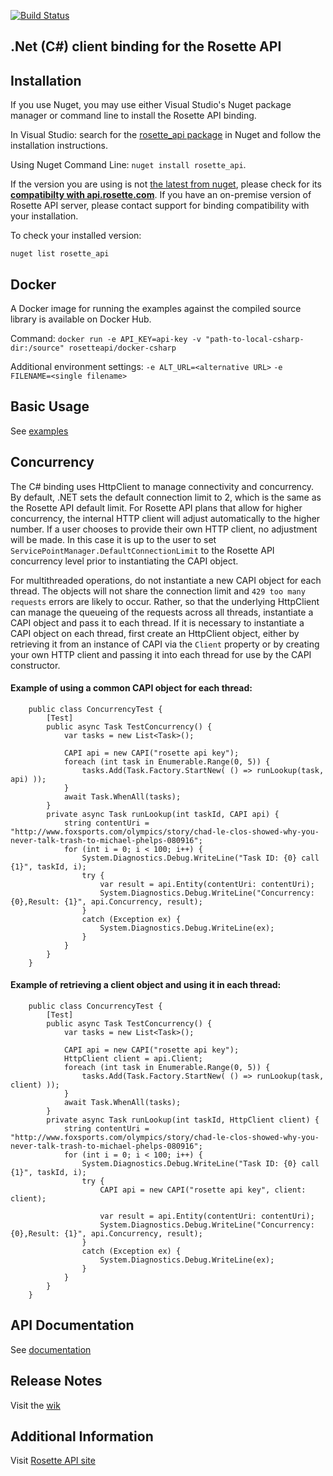 [![Build Status](https://travis-ci.org/rosette-api/csharp.svg?branch=master)](https://travis-ci.org/rosette-api/csharp)

## .Net (C#) client binding for the Rosette API

## Installation

If you use Nuget, you may use either Visual Studio's Nuget package manager or command line to install the Rosette API binding.

In Visual Studio: search for the [rosette_api package](https://www.nuget.org/packages/rosette_api/) in Nuget and follow the installation instructions.

Using Nuget Command Line: `nuget install rosette_api`.

If the version you are using is not [the latest from nuget](https://www.nuget.org/packages/rosette_api/),
please check for its [**compatibilty with api.rosette.com**](https://developer.rosette.com/features-and-functions?csharp).
If you have an on-premise version of Rosette API server, please contact support for
binding compatibility with your installation.

To check your installed version:

`nuget list rosette_api`

## Docker
A Docker image for running the examples against the compiled source library is available on Docker Hub.

Command: `docker run -e API_KEY=api-key -v "path-to-local-csharp-dir:/source" rosetteapi/docker-csharp`

Additional environment settings:
`-e ALT_URL=<alternative URL>`
`-e FILENAME=<single filename>`

## Basic Usage

See [examples](rosette_apiExamples)

## Concurrency
The C# binding uses HttpClient to manage connectivity and concurrency.  By default, .NET sets the default connection limit to 2, which is the same as the Rosette API default limit.  For Rosette API plans that allow for higher concurrency, the internal HTTP client will adjust automatically to the higher number.  If a user chooses to provide their own HTTP client, no adjustment will be made.  In this case it is up to the user to set `ServicePointManager.DefaultConnectionLimit` to the Rosette API concurrency level prior to instantiating the CAPI object.

For multithreaded operations, do not instantiate a new CAPI object for each thread.  The objects will not share the connection limit and `429 too many requests` errors are likely to occur. Rather, so that the underlying HttpClient can manage the queueing of the requests across all threads, instantiate a CAPI object and pass it to each thread.  If it is necessary to instantiate a CAPI object on each thread, first create an HttpClient object, either by retrieving it from an instance of CAPI via the `Client` property or by creating your own HTTP client and passing it into each thread for use by the CAPI constructor.

#### Example of using a common CAPI object for each thread:
```
    public class ConcurrencyTest {
        [Test]
        public async Task TestConcurrency() {
            var tasks = new List<Task>();

            CAPI api = new CAPI("rosette api key");
            foreach (int task in Enumerable.Range(0, 5)) {
                tasks.Add(Task.Factory.StartNew( () => runLookup(task, api) ));
            }
            await Task.WhenAll(tasks);
        }
        private async Task runLookup(int taskId, CAPI api) {
            string contentUri = "http://www.foxsports.com/olympics/story/chad-le-clos-showed-why-you-never-talk-trash-to-michael-phelps-080916";
            for (int i = 0; i < 100; i++) {
                System.Diagnostics.Debug.WriteLine("Task ID: {0} call {1}", taskId, i);
                try {
                    var result = api.Entity(contentUri: contentUri);
                    System.Diagnostics.Debug.WriteLine("Concurrency: {0},Result: {1}", api.Concurrency, result);
                }
                catch (Exception ex) {
                    System.Diagnostics.Debug.WriteLine(ex);
                }
            }
        }
    }
```

#### Example of retrieving a client object and using it in each thread:
```
    public class ConcurrencyTest {
        [Test]
        public async Task TestConcurrency() {
            var tasks = new List<Task>();

            CAPI api = new CAPI("rosette api key");
            HttpClient client = api.Client;
            foreach (int task in Enumerable.Range(0, 5)) {
                tasks.Add(Task.Factory.StartNew( () => runLookup(task, client) ));
            }
            await Task.WhenAll(tasks);
        }
        private async Task runLookup(int taskId, HttpClient client) {
            string contentUri = "http://www.foxsports.com/olympics/story/chad-le-clos-showed-why-you-never-talk-trash-to-michael-phelps-080916";
            for (int i = 0; i < 100; i++) {
                System.Diagnostics.Debug.WriteLine("Task ID: {0} call {1}", taskId, i);
                try {
                    CAPI api = new CAPI("rosette api key", client: client);

                    var result = api.Entity(contentUri: contentUri);
                    System.Diagnostics.Debug.WriteLine("Concurrency: {0},Result: {1}", api.Concurrency, result);
                }
                catch (Exception ex) {
                    System.Diagnostics.Debug.WriteLine(ex);
                }
            }
        }
    }
```

## API Documentation
See [documentation](http://rosette-api.github.io/csharp)

## Release Notes
Visit the [wik](|https://github.com/rosette-api/csharp/wiki/Release-Notes)

## Additional Information
Visit [Rosette API site](https://developer.rosette.com)
